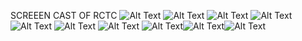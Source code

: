 SCREEEN CAST OF RCTC
![Alt Text](https://raw.githubusercontent.com/Mr-Rakib/ASP.NET-Core/master/RCTC/Images/Admission.PNG)
![Alt Text](https://raw.githubusercontent.com/Mr-Rakib/ASP.NET-Core/master/RCTC/Images/CreateProgram.PNG)
![Alt Text](https://raw.githubusercontent.com/Mr-Rakib/ASP.NET-Core/master/RCTC/Images/Programs.PNG)
![Alt Text](https://raw.githubusercontent.com/Mr-Rakib/ASP.NET-Core/master/RCTC/Images/Students.PNG)
![Alt Text](https://raw.githubusercontent.com/Mr-Rakib/ASP.NET-Core/master/RCTC/Images/Paid.PNG)
![Alt Text](https://raw.githubusercontent.com/Mr-Rakib/ASP.NET-Core/master/RCTC/Images/Unpaid.PNG)
![Alt Text](https://raw.githubusercontent.com/Mr-Rakib/ASP.NET-Core/master/RCTC/Images/Profile.PNG)
![Alt Text](https://raw.githubusercontent.com/Mr-Rakib/ASP.NET-Core/master/RCTC/Images/Mobile/Dashboard.PNG)![Alt Text](https://github.com/Mr-Rakib/ASP.NET-Core/blob/master/RCTC/Images/Mobile/Admission.PNG)![Alt Text](https://raw.githubusercontent.com/Mr-Rakib/ASP.NET-Core/master/RCTC/Images/Mobile/Profile.PNG)
